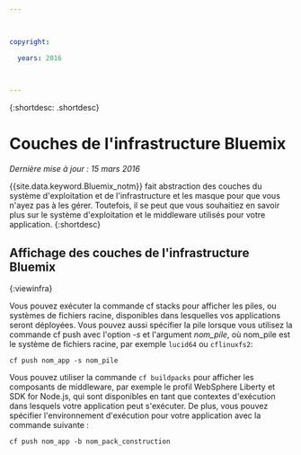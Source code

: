 ```yaml
---

 

copyright:

  years: 2016

 

---
```


{:shortdesc: .shortdesc}

#  Couches de l'infrastructure Bluemix 

*Dernière mise à jour : 15 mars 2016*

{{site.data.keyword.Bluemix_notm}} fait abstraction des couches du système d'exploitation et de
l'infrastructure et les masque pour que vous n'ayez pas à les gérer. Toutefois, il se peut que vous souhaitiez en savoir plus sur le système d'exploitation et le
middleware utilisés pour votre application.
{:shortdesc}

## Affichage des couches de l'infrastructure Bluemix
{:viewinfra}

Vous pouvez exécuter la commande cf stacks pour afficher les piles, ou systèmes de fichiers racine, disponibles dans lesquelles vos applications
seront déployées. Vous pouvez aussi spécifier la pile lorsque vous utilisez la commande cf push avec l'option *-s* et l'argument
*nom_pile*, où nom_pile est le système de fichiers racine, par exemple `lucid64` ou `cflinuxfs2`:
```
cf push nom_app -s nom_pile
```
Vous pouvez utiliser la commande `cf buildpacks` pour afficher les composants de middleware, par exemple le profil WebSphere Liberty et
SDK for Node.js, qui sont
disponibles en tant que contextes d'exécution dans lesquels votre application peut s'exécuter. De plus, vous pouvez spécifier l'environnement d'exécution pour votre application avec la commande
suivante :
```
cf push nom_app -b nom_pack_construction
```
